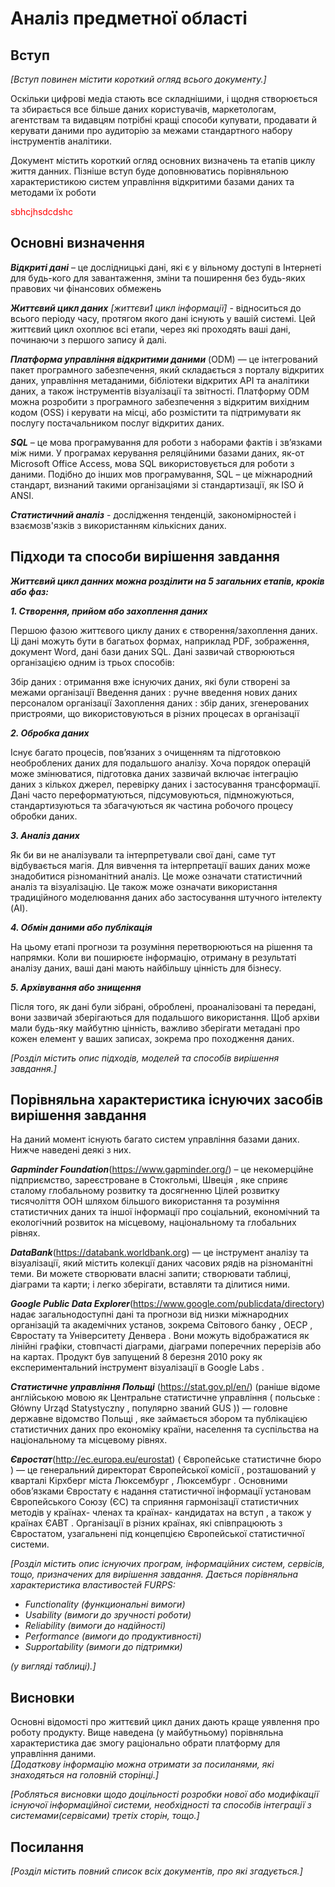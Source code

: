# Аналіз предметної області

## Вступ

*[Вступ повинен містити короткий огляд всього документу.]*

Оскільки цифрові медіа стають все складнішими, і щодня створюється та збирається все більше даних користувачів, маркетологам, агентствам та видавцям потрібні кращі способи купувати, продавати й керувати даними про аудиторію за межами стандартного набору інструментів аналітики. 

Документ містить короткий огляд основних визначень та етапів циклу життя данних. Пізніше вступ буде доповнюватись порівняльною характеристикою систем управління відкритими базами даних та методами їх роботи
 

<span style="color:red"> sbhcjhsdcdshc </span>

## Основні визначення

***Відкриті дані*** – це дослідницькі дані, які є у вільному доступі в Інтернеті для будь-кого для завантаження, зміни та поширення без будь-яких правових чи фінансових обмежень

***Життєвий цикл даних*** *[життєви1 цикл інформації]* - відноситься до всього періоду часу, протягом якого дані існують у вашій системі. Цей життєвий цикл охоплює всі етапи, через які проходять ваші дані, починаючи з першого запису й далі.

***Платформа управління відкритими даними*** (ODM) — це інтегрований пакет програмного забезпечення, який складається з порталу відкритих даних, управління метаданими, бібліотеки відкритих API та аналітики даних, а також інструментів візуалізації та звітності. Платформу ODM можна розробити з програмного забезпечення з відкритим вихідним кодом (OSS) і керувати на місці, або розмістити та підтримувати як послугу постачальником послуг відкритих даних.

***SQL*** – це мова програмування для роботи з наборами фактів і зв’язками між ними. У програмах керування реляційними базами даних, як-от Microsoft Office Access, мова SQL використовується для роботи з даними. Подібно до інших мов програмування, SQL – це міжнародний стандарт, визнаний такими організаціями зі стандартизації, як ISO й ANSI.

***Статистичний аналіз*** - дослідження тенденцій, закономірностей і взаємозв'язків з використанням кількісних даних.

## Підходи та способи вирішення завдання

***Життєвий цикл данних можна розділити на 5 загальних етапів, кроків або фаз:***

***1. Створення, прийом або захоплення даних***

Першою фазою життєвого циклу даних є створення/захоплення даних. Ці дані можуть бути в багатьох формах, наприклад PDF, зображення, документ Word, дані бази даних SQL. Дані зазвичай створюються організацією одним із трьох способів:

Збір даних : отримання вже існуючих даних, які були створені за межами організації
Введення даних : ручне введення нових даних персоналом організації
Захоплення даних : збір даних, згенерованих пристроями, що використовуються в різних процесах в організації

***2. Обробка даних***

Існує багато процесів, пов’язаних з очищенням та підготовкою необроблених даних для подальшого аналізу. Хоча порядок операцій може змінюватися, підготовка даних зазвичай включає інтеграцію даних з кількох джерел, перевірку даних і застосування трансформації. Дані часто переформатуються, підсумовуються, підмножуються, стандартизуються та збагачуються як частина робочого процесу обробки даних.  

***3. Аналіз даних***

Як би ви не аналізували та інтерпретували свої дані, саме тут відбувається магія. Для вивчення та інтерпретації ваших даних може знадобитися різноманітний аналіз. Це може означати статистичний аналіз та візуалізацію. Це також може означати використання традиційного моделювання даних або застосування штучного інтелекту (AI).  

***4. Обмін даними або публікація***

На цьому етапі прогнози та розуміння перетворюються на рішення та напрямки. Коли ви поширюєте інформацію, отриману в результаті аналізу даних, ваші дані мають найбільшу цінність для бізнесу.  

***5. Архівування або знищення***

Після того, як дані були зібрані, оброблені, проаналізовані та передані, вони зазвичай зберігаються для подальшого використання. Щоб архіви мали будь-яку майбутню цінність, важливо зберігати метадані про кожен елемент у ваших записах, зокрема про походження даних.  

*[Розділ містить опис підходів, моделей та способів вирішення завдання.]*

## Порівняльна характеристика існуючих засобів вирішення завдання

На даний момент існують багато систем управління базами даних. Нижче наведені деякі з них.

***Gapminder Foundation***(https://www.gapminder.org/) – це некомерційне підприємство, зареєстроване в Стокгольмі, Швеція , яке сприяє сталому глобальному розвитку та досягненню Цілей розвитку тисячоліття ООН шляхом більшого використання та розуміння статистичних даних та іншої інформації про соціальний, економічний та екологічний розвиток на місцевому, національному та глобальних рівнях. 

***DataBank***(https://databank.worldbank.org) — це інструмент аналізу та візуалізації, який містить колекції даних часових рядів на різноманітні теми. Ви можете створювати власні запити; створювати таблиці, діаграми та карти; і легко зберігати, вставляти та ділитися ними.

***Google Public Data Explorer***(https://www.google.com/publicdata/directory) надає загальнодоступні дані та прогнози від низки міжнародних організацій та академічних установ, зокрема Світового банку , ОЕСР , Євростату та Університету Денвера . Вони можуть відображатися як лінійні графіки, стовпчасті діаграми, діаграми поперечних перерізів або на картах. Продукт був запущений 8 березня 2010 року як експериментальний інструмент візуалізації в Google Labs . 

***Статистичне управління Польщі*** (https://stat.gov.pl/en/) (раніше відоме англійською мовою як Центральне статистичне управління ( польське : Główny Urząd Statystyczny , популярно званий GUS )) — головне державне відомство Польщі , яке займається збором та публікацією статистичних даних про економіку країни, населення та суспільства на національному та місцевому рівнях.

***Євростат***(http://ec.europa.eu/eurostat) ( Європейське статистичне бюро ) — це генеральний директорат Європейської комісії , розташований у кварталі Кірхберг міста Люксембург , Люксембург . Основними обов’язками Євростату є надання статистичної інформації установам Європейського Союзу (ЄС) та сприяння гармонізації статистичних методів у країнах- членах та країнах- кандидатах на вступ , а також у країнах ЄАВТ . Організації в різних країнах, які співпрацюють з Євростатом, узагальнені під концепцією Європейської статистичної системи.

*[Розділ містить опис існуючих програм, інформаційних систем, сервісів, тощо, призначених для вирішення 
завдання. Дається порівняльна характеристика властивостей FURPS:*
- *Functionality (функциональні вимоги)*
- *Usability (вимоги до зручності роботи)*
- *Reliability (вимоги до надійності)*
- *Performance (вимоги до продуктивності)*
- *Supportability (вимоги до підтримки)*

 *(у вигляді таблиці).]*

## Висновки

Основні відомості про життєвий цикл даних дають краще уявлення про роботу продукту. Вище наведена (у майбутньому) порівняльна характеристика дає змогу раціонально обрати платформу для управління даними.  
*[Додаткову інформацію можна отримати за посиланями, які знаходяться на головній сторінці.]*

*[Робляться висновки щодо доцільності розробки нової або модифікації існуючої інформаційної системи, необхідності та способів інтеграції з системами(сервісами) третіх сторін, тощо.]*

## Посилання

*[Розділ містить повний список всіх документів, про які згадується.]*
